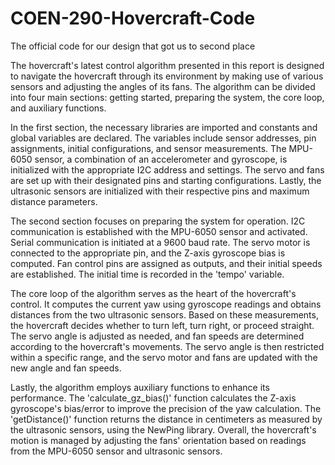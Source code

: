# COEN-290-Hovercraft-Code
The official code for our design that got us to second place 

The hovercraft's latest control algorithm presented in this report is designed to navigate the hovercraft through its environment by making use of various sensors and adjusting the angles of its fans. The algorithm can be divided into four main sections: getting started, preparing the system, the core loop, and auxiliary functions.

In the first section, the necessary libraries are imported and constants and global variables are declared. The variables include sensor addresses, pin assignments, initial configurations, and sensor measurements. The MPU-6050 sensor, a combination of an accelerometer and gyroscope, is initialized with the appropriate I2C address and settings. The servo and fans are set up with their designated pins and starting configurations. Lastly, the ultrasonic sensors are initialized with their respective pins and maximum distance parameters.

The second section focuses on preparing the system for operation. I2C communication is established with the MPU-6050 sensor and activated. Serial communication is initiated at a 9600 baud rate. The servo motor is connected to the appropriate pin, and the Z-axis gyroscope bias is computed. Fan control pins are assigned as outputs, and their initial speeds are established. The initial time is recorded in the 'tempo' variable.

The core loop of the algorithm serves as the heart of the hovercraft's control. It computes the current yaw using gyroscope readings and obtains distances from the two ultrasonic sensors. Based on these measurements, the hovercraft decides whether to turn left, turn right, or proceed straight. The servo angle is adjusted as needed, and fan speeds are determined according to the hovercraft's movements. The servo angle is then restricted within a specific range, and the servo motor and fans are updated with the new angle and fan speeds.

Lastly, the algorithm employs auxiliary functions to enhance its performance. The 'calculate_gz_bias()' function calculates the Z-axis gyroscope's bias/error to improve the precision of the yaw calculation. The 'getDistance()' function returns the distance in 
centimeters as measured by the ultrasonic sensors, using the NewPing library. Overall, the hovercraft's motion is managed by adjusting the fans' orientation based on readings from the MPU-6050 sensor and ultrasonic sensors.
